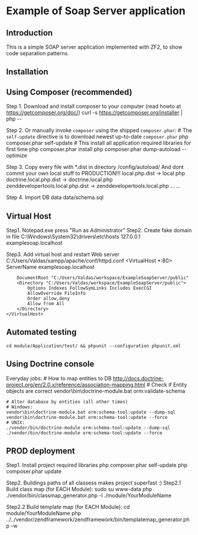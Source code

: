 Example of Soap Server application
=======================

Introduction
------------
This is a simple SOAP server application implemented with ZF2, to show code separation patterns.


Installation
------------

Using Composer (recommended)
----------------------------
Step 1. Download and install composer to your computer (read howto at https://getcomposer.org/doc/)
    curl -s https://getcomposer.org/installer | php --

Step 2. Or manually invoke `composer` using the shipped `composer.phar`:
    # The `self-update` directive is to download newest up-to-date `composer.phar`
    php composer.phar self-update
    # This install all application required libraries for first time
    php composer.phar install
    php composer.phar dump-autoload --optimize

Step 3. Copy every file with *.dist in directory /config/autoload/
And dont commit your own local stuff to PRODUCTION!!!
    local.php.dist  ->  local.php
    doctrine.local.php.dist  ->  doctrine.local.php
    zenddevelopertools.local.php.dist  ->  zenddevelopertools.local.php
    ...
    ...

Step 4. Import DB data
    data/schema.sql


Virtual Host
------------
Step1. Notepad.exe press "Run as Administrator"
Step2. Create fake domain in file  C:\Windows\System32\drivers\etc\hosts
    127.0.0.1       examplesoap.localhost

Step3. Add virtual host and restart Web server C:/Users/Valdas/xampp/apache/conf/httpd.conf
    <VirtualHost *:80>
        ServerName examplesoap.localhost

        DocumentRoot "C:/Users/Valdas/workspace/ExampleSoapServer/public"
        <Directory "C:/Users/Valdas/workspace/ExampleSoapServer/public">
            Options Indexes FollowSymLinks Includes ExecCGI
            AllowOverride FileInfo
            Order allow,deny
            Allow from All
        </Directory>
    </VirtualHost>


Automated testing
------------
    cd module/Application/test/ && phpunit --configuration phpunit.xml


Using Doctrine console
------------
Everyday jobs:
    # How to map entities to DB
    http://docs.doctrine-project.org/en/2.0.x/reference/association-mapping.html
    # Check if Entity objects are correct
    vendor\bin\doctrine-module.bat orm:validate-schema

    # Alter database by entities (all other times)
    # Windows:
    vendor\bin\doctrine-module.bat orm:schema-tool:update --dump-sql
    vendor\bin\doctrine-module.bat orm:schema-tool:update --force
    # UNIX:
    ./vendor/bin/doctrine-module orm:schema-tool:update --dump-sql
    ./vendor/bin/doctrine-module orm:schema-tool:update --force

PROD deployment
------------
Step1. Install project required libraries
    php composer.phar self-update
    php composer.phar update

Step2. Buildings paths of all classess makes project superfast :)
Step2.1 Build class map (for EACH Module):
    sudo su www-data
    php ./vendor/bin/classmap_generator.php -l ./module/YourModuleName

Step2.2 Build template map (for EACH Module):
    cd module/YourModuleName
    php ../../vendor/zendframework/zendframework/bin/templatemap_generator.php -w
